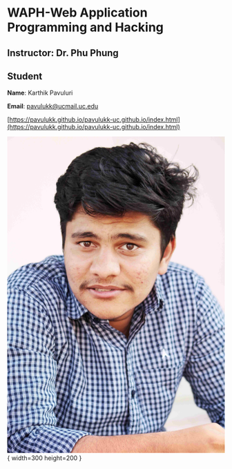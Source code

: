 # WAPH-Web Application Programming and Hacking

## Instructor: Dr. Phu Phung

## Student

**Name**: Karthik Pavuluri

**Email**: pavulukk@ucmail.uc.edu


[https://pavulukk.github.io/pavulukk-uc.github.io/index.html](https://pavulukk.github.io/pavulukk-uc.github.io/index.html)



![Karthik's Headshot](img/IMG_6862-01_11zon.jpeg){ width=300 height=200 }
